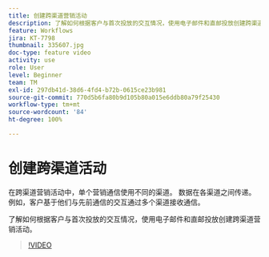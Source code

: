 ```yaml
---
title: 创建跨渠道营销活动
description: 了解如何根据客户与首次投放的交互情况，使用电子邮件和直邮投放创建跨渠道营销活动。
feature: Workflows
jira: KT-7798
thumbnail: 335607.jpg
doc-type: feature video
activity: use
role: User
level: Beginner
team: TM
exl-id: 297db41d-38d6-4fd4-b72b-0615ce23b981
source-git-commit: 770d5b6fa80b9d105b80a015e6ddb80a79f25430
workflow-type: tm+mt
source-wordcount: '84'
ht-degree: 100%

---
```


# 创建跨渠道活动

在跨渠道营销活动中，单个营销通信使用不同的渠道。 数据在各渠道之间传递。 例如，客户基于他们与先前通信的交互通过多个渠道接收通信。

了解如何根据客户与首次投放的交互情况，使用电子邮件和直邮投放创建跨渠道营销活动。

>[!VIDEO](https://video.tv.adobe.com/v/335607?quality=12&learn=on)
